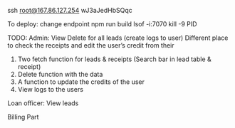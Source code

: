 ssh root@167.86.127.254
wJ3aJedHbSQqc

To deploy:
change endpoint 
npm run build
lsof -i:7070
kill -9 PID

TODO:
Admin: View Delete for all leads (create logs to user)
        Different place to check the receipts and edit the user’s credit from their 

1) Two fetch function for leads & receipts (Search bar in lead table & receipt)
2) Delete function with the data
3) A function to update the credits of the user
4) View logs to the users


Loan officer: View leads 

Billing Part